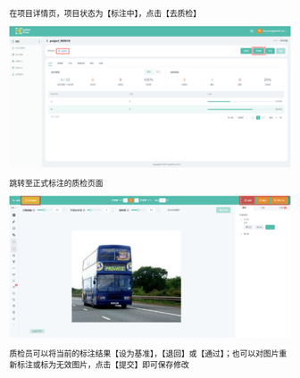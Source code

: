 在项目详情页，项目状态为【标注中】，点击【去质检】

![img](../../assets/images/qa1.png)

跳转至正式标注的质检页面

![img](../../assets/images/qa2.png)

质检员可以将当前的标注结果【设为基准】，【退回】或【通过】；也可以对图片重新标注或标为无效图片，点击【提交】即可保存修改